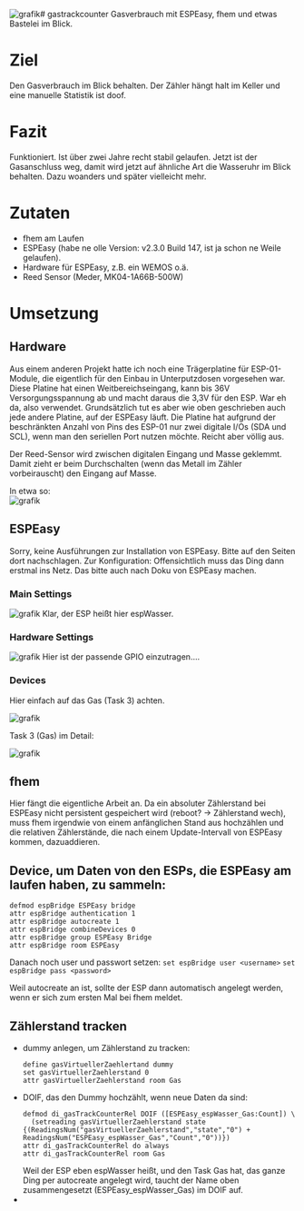 ![grafik](https://github.com/l33tn00b/gastrackcounter/assets/28904067/7a2ec030-9d98-4ad1-80ab-a1e832c4fc8f)# gastrackcounter
Gasverbrauch mit ESPEasy, fhem und etwas Bastelei im Blick.

# Ziel
Den Gasverbrauch im Blick behalten. Der Zähler hängt halt im Keller und eine manuelle Statistik ist doof.

# Fazit
Funktioniert. Ist über zwei Jahre recht stabil gelaufen. Jetzt ist der Gasanschluss weg, damit wird jetzt auf ähnliche Art die Wasseruhr im Blick behalten. Dazu woanders und später vielleicht mehr.

# Zutaten
- fhem am Laufen
- ESPEasy (habe ne olle Version: v2.3.0 Build 147, ist ja schon ne Weile gelaufen).
- Hardware für ESPEasy, z.B. ein WEMOS o.ä.
- Reed Sensor (Meder, MK04-1A66B-500W)

# Umsetzung
## Hardware
Aus einem anderen Projekt hatte ich noch eine Trägerplatine für ESP-01-Module, die eigentlich für den Einbau in Unterputzdosen vorgesehen war. Diese Platine hat einen Weitbereichseingang, kann bis 36V Versorgungsspannung ab und macht daraus die 3,3V für den ESP. War eh da, also verwendet. Grundsätzlich tut es aber wie oben geschrieben auch jede andere Platine, auf der ESPEasy läuft. Die Platine hat aufgrund der beschränkten Anzahl von Pins des ESP-01 nur zwei digitale I/Os (SDA und SCL), wenn man den seriellen Port nutzen möchte. Reicht aber völlig aus.

Der Reed-Sensor wird zwischen digitalen Eingang und Masse geklemmt. Damit zieht er beim Durchschalten (wenn das Metall im Zähler vorbeirauscht) den Eingang auf Masse. 

In etwa so:   
![grafik](https://github.com/l33tn00b/gastrackcounter/assets/28904067/3677ed3a-6763-4d05-918e-cd9b7f0705f1)


## ESPEasy
Sorry, keine Ausführungen zur Installation von ESPEasy. Bitte auf den Seiten dort nachschlagen.
Zur Konfiguration: Offensichtlich muss das Ding dann erstmal ins Netz. Das bitte auch nach Doku von ESPEasy machen.   

### Main Settings  

![grafik](https://github.com/l33tn00b/gastrackcounter/assets/28904067/e1e77922-67a2-491b-9a26-5179810748ab)
Klar, der ESP heißt hier espWasser.

### Hardware Settings
![grafik](https://github.com/l33tn00b/gastrackcounter/assets/28904067/7cb571a1-0916-4ad0-9e87-d00f0fdd4cad)
Hier ist der passende GPIO einzutragen....

### Devices
Hier einfach auf das Gas (Task 3) achten.  

![grafik](https://github.com/l33tn00b/gastrackcounter/assets/28904067/476f504f-5d5d-48ec-bde7-6b6dfead1712)  


Task 3 (Gas) im Detail:  

![grafik](https://github.com/l33tn00b/gastrackcounter/assets/28904067/625848c2-e0fa-415b-8dd9-e5b35c03811c)


## fhem
Hier fängt die eigentliche Arbeit an. Da ein absoluter Zählerstand  bei ESPEasy nicht persistent gespeichert wird (reboot? -> Zählerstand wech), muss fhem irgendwie von einem anfänglichen Stand aus hochzählen und die relativen Zählerstände, die nach einem Update-Intervall von ESPEasy kommen, dazuaddieren.

## Device, um Daten von den ESPs, die ESPEasy am laufen haben, zu sammeln:  
```
defmod espBridge ESPEasy bridge
attr espBridge authentication 1
attr espBridge autocreate 1
attr espBridge combineDevices 0
attr espBridge group ESPEasy Bridge
attr espBridge room ESPEasy
```  

Danach noch user und passwort setzen:
```set espBridge user <username>```
```set espBridge pass <password>```

Weil autocreate an ist, sollte der ESP dann automatisch angelegt werden, wenn er sich zum ersten Mal bei fhem meldet.

## Zählerstand tracken
- dummy anlegen, um Zählerstand zu tracken:
  ```
  define gasVirtuellerZaehlertand dummy
  set gasVirtuellerZaehlerstand 0
  attr gasVirtuellerZaehlerstand room Gas
  ```
- DOIF, das den Dummy hochzählt, wenn neue Daten da sind:
  ```
  defmod di_gasTrackCounterRel DOIF ([ESPEasy_espWasser_Gas:Count]) \
	(setreading gasVirtuellerZaehlerstand state {(ReadingsNum("gasVirtuellerZaehlerstand","state","0") + ReadingsNum("ESPEasy_espWasser_Gas","Count","0"))})
  attr di_gasTrackCounterRel do always
  attr di_gasTrackCounterRel room Gas
  ```
  Weil der ESP eben espWasser heißt, und den Task Gas hat, das ganze Ding per autocreate angelegt wird, taucht der Name oben zusammengesetzt (ESPEasy_espWasser_Gas) im DOIF auf.
- 

